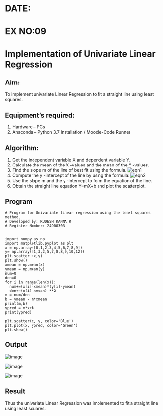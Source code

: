 # DATE:
# EX NO:09
# Implementation of Univariate Linear Regression
## Aim:
To implement univariate Linear Regression to fit a straight line using least squares.
## Equipment’s required:
1.	Hardware – PCs
2.	Anaconda – Python 3.7 Installation / Moodle-Code Runner
## Algorithm:
1.	Get the independent variable X and dependent variable Y.
2.	Calculate the mean of the X -values and the mean of the Y -values.
3.	Find the slope m of the line of best fit using the formula.
 ![eqn1](./eq1.jpg)
4.	Compute the y -intercept of the line by using the formula:
![eqn2](./eq2.jpg)  
5.	Use the slope m and the y -intercept to form the equation of the line.
6.	Obtain the straight line equation Y=mX+b and plot the scatterplot.
## Program
```
# Program for Univariate linear regression using the least squares method.
# Developed by: RUDESH KANNA R
# Register Number: 24900303


import numpy as np 
import matplotlib.pyplot as plt 
x = np.array([0,1,2,3,4,5,6,7,8,9]) 
y= np.array([1,3,2,5,7,8,8,9,10,12]) 
plt.scatter (x,y) 
plt.show() 
xmean = np.mean(x) 
ymean = np.mean(y) 
num=0 
den=0
for i in range(len(x)): 
  num+=(x[i]-xmean)*(y[i]-ymean) 
  den+=(x[i]-xmean) **2 
m = num/den 
b = ymean - m*xmean 
print(m,b) 
ypred = m*x+b 
print(ypred) 

plt.scatter(x, y, color='Blue') 
plt.plot(x, ypred, color='Green') 
plt.show()
```
## Output
![image](https://github.com/user-attachments/assets/a19bf46a-59af-4178-b138-63067261c39f)

![image](https://github.com/user-attachments/assets/5c6709d7-d9d6-449f-91ab-aee6af7875e8)

![image](https://github.com/user-attachments/assets/63d0ca9a-8b70-4187-8de7-1f1124e45a90)

## Result
Thus the univariate Linear Regression was implemented to fit a straight line using least squares.
